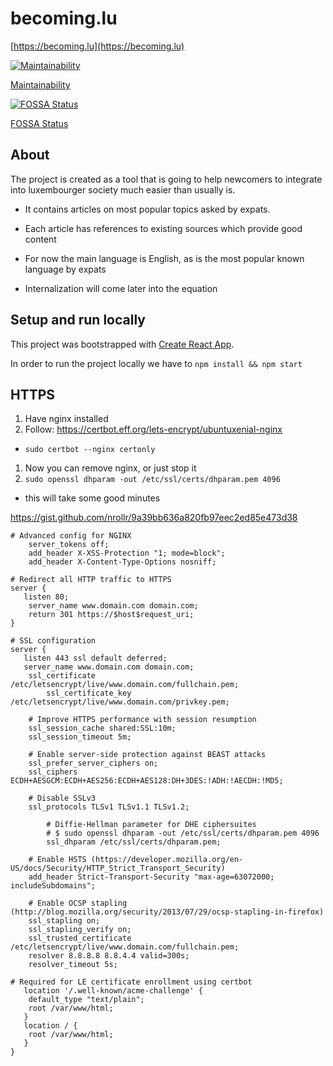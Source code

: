# becoming.lu

[https://becoming.lu](https://becoming.lu)

[![Maintainability](https://api.codeclimate.com/v1/badges/268091279ecef6920f33/maintainability)](https://codeclimate.com/github/becoming/frontend/maintainability)

[Maintainability](https://codeclimate.com/github/becoming/frontend)

[![FOSSA Status](https://app.fossa.io/api/projects/git%2Bbitbucket.org%2Frodislav%2Fbecoming.svg?type=large)](https://app.fossa.io/projects/git%2Bbitbucket.org%2Frodislav%2Fbecoming?ref=badge_large)

[FOSSA Status](https://app.fossa.io/reports/a8b6858f-3304-4b23-9584-358e76c67a56)

## About

The project is created as a tool that is going to help newcomers to integrate
into luxembourger society much easier than usually is.

+ It contains articles on most popular topics asked by expats.

+ Each article has references to existing sources which provide good content

+ For now the main language is English, as is the most popular known language by expats

+ Internalization will come later into the equation

## Setup and run locally

This project was bootstrapped with [Create React App](https://github.com/facebookincubator/create-react-app).

In order to run the project locally we have to `npm install && npm start`

## HTTPS

1. Have nginx installed
1. Follow: https://certbot.eff.org/lets-encrypt/ubuntuxenial-nginx
  - `sudo certbot --nginx certonly`
1. Now you can remove nginx, or just stop it
1. `sudo openssl dhparam -out /etc/ssl/certs/dhparam.pem 4096`
  - this will take some good minutes


https://gist.github.com/nrollr/9a39bb636a820fb97eec2ed85e473d38

```text
# Advanced config for NGINX
	server_tokens off;
	add_header X-XSS-Protection "1; mode=block";
	add_header X-Content-Type-Options nosniff;

# Redirect all HTTP traffic to HTTPS
server {
   listen 80;
   	server_name www.domain.com domain.com;
   	return 301 https://$host$request_uri;
}

# SSL configuration
server {
   listen 443 ssl default deferred;
   server_name www.domain.com domain.com;
	ssl_certificate      /etc/letsencrypt/live/www.domain.com/fullchain.pem;
    	ssl_certificate_key  /etc/letsencrypt/live/www.domain.com/privkey.pem;
  
  	# Improve HTTPS performance with session resumption
  	ssl_session_cache shared:SSL:10m;
  	ssl_session_timeout 5m;

	# Enable server-side protection against BEAST attacks
  	ssl_prefer_server_ciphers on;
	ssl_ciphers ECDH+AESGCM:ECDH+AES256:ECDH+AES128:DH+3DES:!ADH:!AECDH:!MD5;
  		
  	# Disable SSLv3
  	ssl_protocols TLSv1 TLSv1.1 TLSv1.2;

    	# Diffie-Hellman parameter for DHE ciphersuites
        # $ sudo openssl dhparam -out /etc/ssl/certs/dhparam.pem 4096
    	ssl_dhparam /etc/ssl/certs/dhparam.pem;

	# Enable HSTS (https://developer.mozilla.org/en-US/docs/Security/HTTP_Strict_Transport_Security)
	add_header Strict-Transport-Security "max-age=63072000; includeSubdomains";  

  	# Enable OCSP stapling (http://blog.mozilla.org/security/2013/07/29/ocsp-stapling-in-firefox)
  	ssl_stapling on;
  	ssl_stapling_verify on;
  	ssl_trusted_certificate /etc/letsencrypt/live/www.domain.com/fullchain.pem;
  	resolver 8.8.8.8 8.8.4.4 valid=300s;
  	resolver_timeout 5s;

# Required for LE certificate enrollment using certbot
   location '/.well-known/acme-challenge' {
	default_type "text/plain";
	root /var/www/html;
   }
   location / {
	root /var/www/html;
   }
}
```